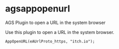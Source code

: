 # agsappopenurl
AGS Plugin to open a URL in the system browser

Use this plugin to open a URL in the system browser.

```AGS Script
AppOpenURL(eAUrlProto_https, "itch.io");
```
